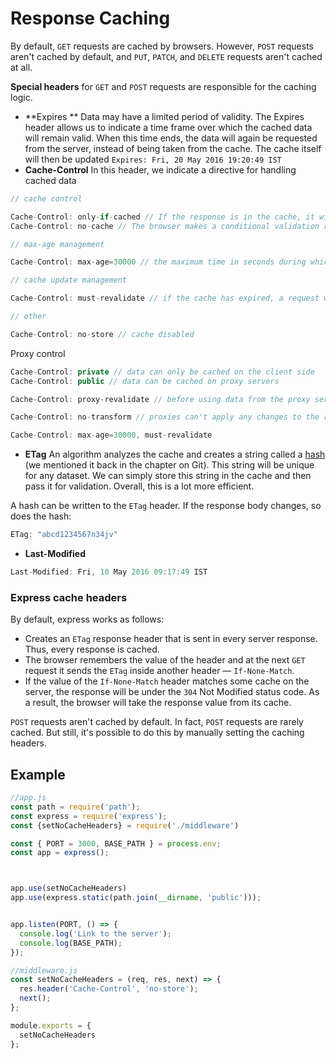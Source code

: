# Response Caching

By default, `GET` requests are cached by browsers. However, `POST` requests aren't cached by default, and `PUT`, `PATCH`, and `DELETE` requests aren't cached at all.

**Special headers** for `GET` and `POST` requests are responsible for the caching logic.

- **Expires **
Data may have a limited period of validity. The Expires header allows us to indicate a time frame over which the cached data will remain valid. When this time ends, the data will again be requested from the server, instead of being taken from the cache. The cache itself will then be updated
`Expires: Fri, 20 May 2016 19:20:49 IST`
- **Cache-Control**
In this header, we indicate a directive for handling cached data
```jsx
// cache control

Cache-Control: only-if-cached // If the response is in the cache, it will be returned from there. If not, the browser will respond with a 504 error
Cache-Control: no-cache // The browser makes a conditional validation request to the server. If there are changes on the server, the cache will be updated.

// max-age management

Cache-Control: max-age=30000 // the maximum time in seconds during which a resource is considered relevant

// cache update management

Cache-Control: must-revalidate // if the cache has expired, a request will be sent to check the data in the cache

// other

Cache-Control: no-store // cache disabled
```

  Proxy control
```jsx
Cache-Control: private // data can only be cached on the client side
Cache-Control: public // data can be cached on proxy servers

Cache-Control: proxy-revalidate // before using data from the proxy server cache, you should check if it's relevant

Cache-Control: no-transform // proxies can't apply any changes to the resource. other settings — private, public and proxy-revalidate — don't impose such restrictions
```
```jsx
Cache-Control: max-age=30000, must-revalidate
```
- **ETag**
An algorithm analyzes the cache and creates a string called a [hash](https://practicum.yandex.com/trainer/web-practicum100/lesson/37d53dd9-e7cf-42ee-ac56-b4f17bf615c6) (we mentioned it back in the chapter on Git). This string will be unique for any dataset. We can simply store this string in the cache and then pass it for validation. Overall, this is a lot more efficient.

A hash can be written to the `ETag` header. If the response body changes, so does the hash:
```jsx
ETag: "abcd1234567n34jv"
```
- **Last-Modified**
```jsx
Last-Modified: Fri, 10 May 2016 09:17:49 IST
```

### Express cache headers

By default, express works as follows:

-   Creates an `ETag` response header that is sent in every server response. Thus, every response is cached.
-   The browser remembers the value of the header and at the next `GET` request it sends the `ETag` inside another header — `If-None-Match`.
-   If the value of the `If-None-Match` header matches some cache on the server, the response will be under the `304` Not Modified status code. As a result, the browser will take the response value from its cache.

`POST` requests aren't cached by default. In fact, `POST` requests are rarely cached. But still, it's possible to do this by manually setting the caching headers.

## Example
```jsx
//app.js
const path = require('path');
const express = require('express');
const {setNoCacheHeaders} = require('./middleware')

const { PORT = 3000, BASE_PATH } = process.env;
const app = express();



app.use(setNoCacheHeaders)
app.use(express.static(path.join(__dirname, 'public')));


app.listen(PORT, () => {
  console.log('Link to the server');
  console.log(BASE_PATH);
});

```

```jsx
//middleware.js
const setNoCacheHeaders = (req, res, next) => {
  res.header('Cache-Control', 'no-store');
  next();
};

module.exports = {
  setNoCacheHeaders
};
```